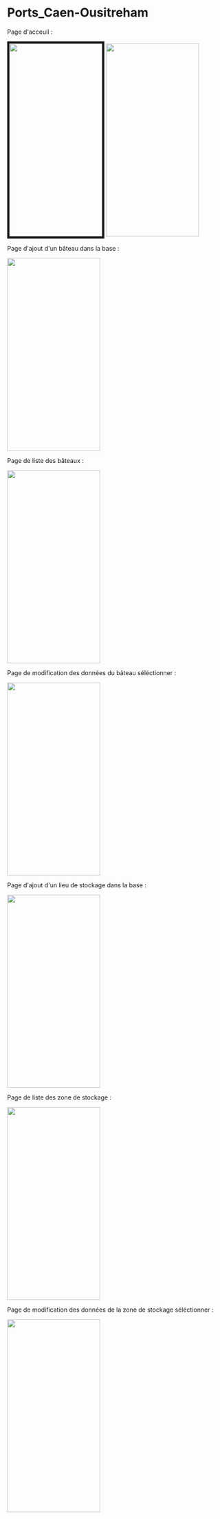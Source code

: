 # Ports_Caen-Ousitreham


   Page d'acceuil :

   <img src="https://user-images.githubusercontent.com/48830209/54878124-7891f300-4e28-11e9-9bdb-8de879d5e322.jpg"                     width="216" height="448" border="5"/> <img src="https://user-images.githubusercontent.com/48830209/54878209-b93e3c00-4e29-11e9-8179-f7cda9f23227.jpg" width="216" height="448"/>

   Page d'ajout d'un bâteau dans la base :
   
   <img src="https://user-images.githubusercontent.com/48830209/54878316-30c09b00-4e2b-11e9-9b49-de1f09c0e76c.jpg"                     width="216" height="448"/>
     
   Page de liste des bâteaux :
   
   <img src="https://user-images.githubusercontent.com/48830209/54878359-be9c8600-4e2b-11e9-831a-264dce7c4bd8.jpg"                     width="216" height="448"/>
        
   Page de modification des données du bâteau séléctionner :
   
   <img src="https://user-images.githubusercontent.com/48830209/54878377-f3a8d880-4e2b-11e9-8315-fcc77e95e360.jpg"                     width="216" height="448"/>
   
   Page d'ajout d'un lieu de stockage dans la base :
   
   <img src="https://user-images.githubusercontent.com/48830209/54878408-c4df3200-4e2c-11e9-81c3-78602b9235a3.jpg"                     width="216" height="448"/>
   
   Page de liste des zone de stockage :
   
   <img src="https://user-images.githubusercontent.com/48830209/54878431-27d0c900-4e2d-11e9-98f1-4b22fdf481f8.jpg"                     width="216" height="448"/>
   
        
   Page de modification des données de la zone de stockage séléctionner :
   
   <img src="https://user-images.githubusercontent.com/48830209/54878422-f9eb8480-4e2c-11e9-8be1-027f37a6ef69.jpg"                     width="216" height="448"/>
